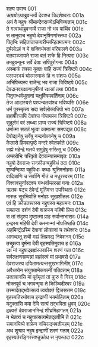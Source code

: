शल्य उवाच	001  
ऋषयोऽथाब्रुवन्सर्वे देवाश्च त्रिदशेश्वराः	001a  
अयं वै नहुषः श्रीमान्देवराज्येऽभिषिच्यताम्	001c  
ते गत्वाथाब्रुवन्सर्वे राजा नो भव पार्थिव	001e  
स तानुवाच नहुषो देवानृषिगणांस्तथा	002a  
पितृभिः सहितान्राजन्परीप्सन्हितमात्मनः	002c  
दुर्बलोऽहं न मे शक्तिर्भवतां परिपालने	003a  
बलवाञ्जायते राजा बलं शक्रे हि नित्यदा	003c  
तमब्रुवन्पुनः सर्वे देवाः सर्षिपुरोगमाः	004a  
अस्माकं तपसा युक्तः पाहि राज्यं त्रिविष्टपे	004c  
परस्परभयं घोरमस्माकं हि न संशयः	005a  
अभिषिच्यस्व राजेन्द्र भव राजा त्रिविष्टपे	005c  
देवदानवयक्षाणामृषीणां रक्षसां तथा	006a  
पितृगन्धर्वभूतानां चक्षुर्विषयवर्तिनाम्	006c  
तेज आदास्यसे पश्यन्बलवांश्च भविष्यसि	006e  
धर्मं पुरस्कृत्य सदा सर्वलोकाधिपो भव	007a  
ब्रह्मर्षींश्चापि देवांश्च गोपायस्व त्रिविष्टपे	007c  
सुदुर्लभं वरं लब्ध्वा प्राप्य राज्यं त्रिविष्टपे	008a  
धर्मात्मा सततं भूत्वा कामात्मा समपद्यत	008c  
देवोद्यानेषु सर्वेषु नन्दनोपवनेषु च	009a  
कैलासे हिमवत्पृष्ठे मन्दरे श्वेतपर्वते	009c  
सह्ये महेन्द्रे मलये समुद्रेषु सरित्सु च	009e  
अप्सरोभिः परिवृतो देवकन्यासमावृतः	010a  
नहुषो देवराजः सन्क्रीडन्बहुविधं तदा	010c  
शृण्वन्दिव्या बहुविधाः कथाः श्रुतिमनोहराः	011a  
वादित्राणि च सर्वाणि गीतं च मधुरस्वरम्	011c  
विश्वावसुर्नारदश्च गन्धर्वाप्सरसां गणाः	012a  
ऋतवः षट्च देवेन्द्रं मूर्तिमन्त उपस्थिताः	012c  
मारुतः सुरभिर्वाति मनोज्ञः सुखशीतलः	012e  
एवं हि क्रीडतस्तस्य नहुषस्य महात्मनः	013a  
सम्प्राप्ता दर्शनं देवी शक्रस्य महिषी प्रिया	013c  
स तां संदृश्य दुष्टात्मा प्राह सर्वान्सभासदः	014a  
इन्द्रस्य महिषी देवी कस्मान्मां नोपतिष्ठति	014c  
अहमिन्द्रोऽस्मि देवानां लोकानां च तथेश्वरः	015a  
आगच्छतु शची मह्यं क्षिप्रमद्य निवेशनम्	015c  
तच्छ्रुत्वा दुर्मना देवी बृहस्पतिमुवाच ह	016a  
रक्ष मां नहुषाद्ब्रह्मंस्तवास्मि शरणं गता	016c  
सर्वलक्षणसम्पन्नां ब्रह्मंस्त्वं मां प्रभाषसे	017a  
देवराजस्य दयितामत्यन्तसुखभागिनीम्	017c  
अवैधव्येन संयुक्तामेकपत्नीं पतिव्रताम्	018a  
उक्तवानसि मां पूर्वमृतां तां कुरु वै गिरम्	018c  
नोक्तपूर्वं च भगवन्मृषा ते किञ्चिदीश्वर	019a  
तस्मादेतद्भवेत्सत्यं त्वयोक्तं द्विजसत्तम	019c  
बृहस्पतिरथोवाच इन्द्राणीं भयमोहिताम्	020a  
यदुक्तासि मया देवि सत्यं तद्भविता ध्रुवम्	020c  
द्रक्ष्यसे देवराजानमिन्द्रं शीघ्रमिहागतम्	021a  
न भेतव्यं च नहुषात्सत्यमेतद्ब्रवीमि ते	021c  
समानयिष्ये शक्रेण नचिराद्भवतीमहम्	021e  
अथ शुश्राव नहुष इन्द्राणीं शरणं गताम्	022a  
बृहस्पतेरङ्गिरसश्चुक्रोध स नृपस्तदा	022c  
